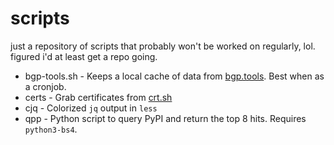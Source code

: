 # scripts
just a repository of scripts that probably won't be worked on regularly, lol. figured i'd at least get a repo going.

- bgp-tools.sh - Keeps a local cache of data from [bgp.tools](https://bgp.tools). Best when as a cronjob.
- certs - Grab certificates from [crt.sh](https://crt.sh)
- cjq - Colorized `jq` output in `less`
- qpp - Python script to query PyPI and return the top 8 hits. Requires `python3-bs4`.
